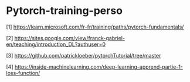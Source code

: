 # Pytorch-training-perso


[1] https://learn.microsoft.com/fr-fr/training/paths/pytorch-fundamentals/

[2] https://sites.google.com/view/franck-gabriel-en/teaching/introduction_DL?authuser=0

[3] https://github.com/patrickloeber/pytorchTutorial/tree/master

[4] https://inside-machinelearning.com/deep-learning-apprend-partie-1-loss-function/
